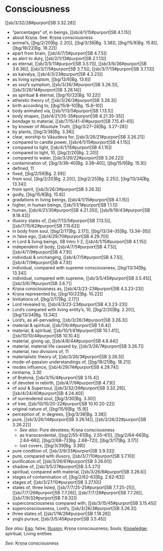# Consciousness

[[sb/3/32/28#purport|SB 3.32.28]]

* ”percentages” of, in beings, [[sb/4/1/15#purport|SB 4.1.15]]
* about Kṛṣṇa. See: Kṛṣṇa consciousness
* animal’s, [[bg/2/20|Bg. 2.20]], [[bg/3/38|Bg. 3.38]], [[bg/15/8|Bg. 15.8]], [[bg/18/22|Bg. 18.22]]
* apart from brain, [[sb/4/7/5#purport|SB 4.7.5]]
* as alert to duty, [[sb/2/1/13#purport|SB 2.1.13]]
* as eternal, [[sb/3/5/11#purport|SB 3.5.11]], [[sb/3/6/36#purport|SB 3.6.36]], [[sb/3/7/5#purport|SB 3.7.5]], [[sb/3/7/13#purport|SB 3.7.13]]
* as kaivalya, [[sb/4/3/23#purport|SB 4.3.23]]
* as living symptom, [[bg/13/6|Bg. 13.6]]
* as soul’s symptom, [[sb/3/26/3#purport|SB 3.26.3]], [[sb/3/26/14#purport|SB 3.26.14]]
* as spiritual & eternal, [[bg/10/22|Bg. 10.22]]
* atheistic theory of, [[sb/3/26/3#purport|SB 3.26.3]]
* birth according to, [[bg/15/8–10|Bg. 15.8–10]]
* body animated via, [[sb/1/13/5#purport|SB 1.13.5]]
* body shapes, [[sb/4/21/35-35#purport|SB 4.21.35-35]]
* bondage to material, [[sb/7/15/41-41#purport|SB 7.15.41-41]]
* by knower of Absolute Truth, [[bg/3/27–28|Bg. 3.27–28]]
* by plants, [[bg/3/38|Bg. 3.38]]
* clear, worship to Vāsudeva for, [[sb/3/26/21#purport|SB 3.26.21]]
* compared to candle power, [[sb/4/1/15#purport|SB 4.1.15]]
* compared to light, [[sb/4/1/15#purport|SB 4.1.15]]
* compared to light, 10, [[bg/2/20|Bg. 2.20]]
* compared to water, [[sb/3/26/22#purport|SB 3.26.22]]
* contamination of, [[bg/3/38–40|Bg. 3.38–40]], [[bg/15/9|Bg. 15.9]]
* defined, 11
* fixed, [[bg/2/59|Bg. 2.59]]
* from soul, [[bg/2/20|Bg. 2.20]], [[bg/2/25|Bg. 2.25]], [[bg/13/34|Bg. 13.34]]
* from spirit, [[sb/3/26/3#purport|SB 3.26.3]]
* godly, [[bg/15/8|Bg. 15.8]]
* gradations in living beings, [[sb/4/1/15#purport|SB 4.1.15]]
* higher, in human beings, [[sb/1/1/1#purport|SB 1.1.1]]
* human, [[sb/4/21/35#purport|SB 4.21.35]], [[sb/9/18/43#purport|SB 9.18.43]]
* illusory states of, [[sb/7/13/5#purport|SB 7.13.5]], [[sb/7/15/62#purport|SB 7.15.62]]
* in body from soul, [[bg/2/17|Bg. 2.17]], [[bg/13/34–35|Bg. 13.34–35]]
* in false ego, [[sb/4/29/70#purport|SB 4.29.70]]
* in Lord & living beings, SB Intro 1-2, [[sb/4/1/15#purport|SB 4.1.15]]
* independent of body, [[sb/4/7/5#purport|SB 4.7.5]], [[sb/4/7/9#purport|SB 4.7.9]]
* individual & unchanging, [[sb/4/7/5#purport|SB 4.7.5]], [[sb/4/7/9#purport|SB 4.7.9]]
* individual, compared with supreme consciousness, [[bg/13/34|Bg. 13.34]]
* individual, compared with supreme, [[sb/3/5/45#purport|SB 3.5.45]], [[sb/3/6/7#purport|SB 3.6.7]]
* Kṛṣṇa consciousness as, [[sb/4/3/23-23#purport|SB 4.3.23-23]]
* Kṛṣṇa represented by, [[bg/10/22|Bg. 10.22]]
* limitations of, [[bg/2/17|Bg. 2.17]]
* Lord revealed to, [[sb/4/3/23-23#purport|SB 4.3.23-23]]
* Lord’s compared with living entity’s, 10, [[bg/2/20|Bg. 2.20]], [[bg/13/34|Bg. 13.34]]
* Lord’s, as all-pervading, [[sb/3/26/3#purport|SB 3.26.3]]
* material & spiritual, [[sb/1/6/4#purport|SB 1.6.4]]
* material, & spiritual, [[sb/10/1/41#purport|SB 10.1.41]], [[sb/10/10/4#purport|SB 10.10.4]]
* material, giving up, [[sb/4/8/44#purport|SB 4.8.44]]
* material, material life caused by, [[sb/3/26/7#purport|SB 3.26.7]]
* material, two divisions of, 11
* materialistic theory of, [[sb/3/26/3#purport|SB 3.26.3]]
* mode-of-passion understandings of, [[bg/18/21|Bg. 18.21]]
* modes influence, [[sb/4/29/74#purport|SB 4.29.74]]
* nirmama, 3.30
* of Brahmā, [[sb/3/15/4#purport|SB 3.15.4]]
* of devotee in rebirth, [[sb/4/7/9#purport|SB 4.7.9]]
* of soul & Supersoul, [[sb/3/32/29#purport|SB 3.32.29]], [[sb/4/24/40#purport|SB 4.24.40]]
* of surrendered soul, [[bg/3/30|Bg. 3.30]]
* of tree, [[sb/10/10/20-22#purport|SB 10.10.20-22]]
* original nature of, [[bg/15/9|Bg. 15.9]]
* perception of, in degrees, [[bg/3/38|Bg. 3.38]]
* pure, [[sb/3/26/14#purport|SB 3.26.14]], [[sb/3/26/22#purport|SB 3.26.22]]
  * *See also:* Pure devotees; Kṛṣṇa consciousness
  * as transcendental, [[bg/2/55–61|Bg. 2.55–61]], [[bg/2/64–66|Bg. 2.64–66]], [[bg/2/68–72|Bg. 2.68–72]], [[bg/3/17|Bg. 3.17]]
  * lust covers, [[bg/3/39|Bg. 3.39]]
* pure condition of, [[sb/3/9/33#purport|SB 3.9.33]]
* pure, compared with illusory, [[sb/3/7/10#purport|SB 3.7.10]]
* purification of, [[sb/3/26/61#purport|SB 3.26.61]]
* shadow of, [[sb/3/5/27#purport|SB 3.5.27]]
* spiritual, compared with material, [[sb/3/26/6#purport|SB 3.26.6]]
* stages of contamination of, [[bg/2/62–63|Bg. 2.62–63]]
* stages of, [[sb/3/27/10#purport|SB 3.27.10]]
* states of, three listed, [[sb/7/7/25-25#purport|SB 7.7.25-25]], [[sb/7/7/26#purport|SB 7.7.26]], [[sb/7/7/28#purport|SB 7.7.28]], [[sb/7/9/32#purport|SB 7.9.32]]
* superconsciousness compared with, [[sb/3/15/45#purport|SB 3.15.45]]
* superconsciousness, Lord’s, [[sb/3/26/3#purport|SB 3.26.3]]
* three states of, [[sb/1/18/26#purport|SB 1.18.26]]
* yogīs pursue, [[sb/3/5/45#purport|SB 3.5.45]]

*See also:* [Ego](entries/ego.md); false; [Illusion](entries/illusion.md); Kṛṣṇa consciousness; Souls; [Knowledge](entries/knowledge.md); spiritual; Living entities

*See:* Kṛṣṇa consciousness
